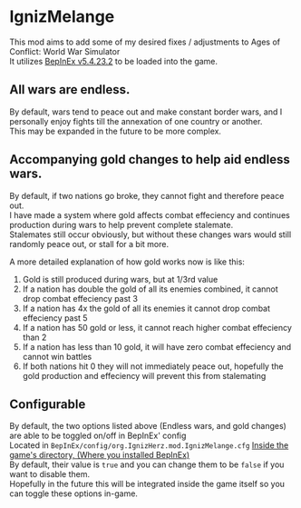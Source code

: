 # IgnizMelange

This mod aims to add some of my desired fixes / adjustments to Ages of Conflict: World War Simulator \
It utilizes [BepInEx v5.4.23.2](https://github.com/BepInEx/BepInEx) to be loaded into the game.

## All wars are endless. 

By default, wars tend to peace out and make constant border wars, and I personally enjoy fights till the annexation of one country or another. \
This may be expanded in the future to be more complex.

## Accompanying gold changes to help aid endless wars. 

By default, if two nations go broke, they cannot fight and therefore peace out. \
I have made a system where gold affects combat effeciency and continues production during wars to help prevent complete stalemate. \
Stalemates still occur obviously, but without these changes wars would still randomly peace out, or stall for a bit more. 

A more detailed explanation of how gold works now is like this: 
1) Gold is still produced during wars, but at 1/3rd value
2) If a nation has double the gold of all its enemies combined, it cannot drop combat effeciency past 3
3) If a nation has 4x the gold of all its enemies it cannot drop combat effeciency past 5
4) If a nation has 50 gold or less, it cannot reach higher combat effeciency than 2
5) If a nation has less than 10 gold, it will have zero combat effeciency and cannot win battles
6) If both nations hit 0 they will not immediately peace out, hopefully the gold production and effeciency will prevent this from stalemating 

## Configurable

By default, the two options listed above (Endless wars, and gold changes) are able to be toggled on/off in BepInEx' config \
Located in ```BepInEx/config/org.IgnizHerz.mod.IgnizMelange.cfg``` [Inside the game's directory, (Where you installed BepInEx)](https://www.youtube.com/watch?v=PFt5Jw65jrM) \
By default, their value is ```true``` and you can change them to be ```false``` if you want to disable them. \
Hopefully in the future this will be integrated inside the game itself so you can toggle these options in-game. 
